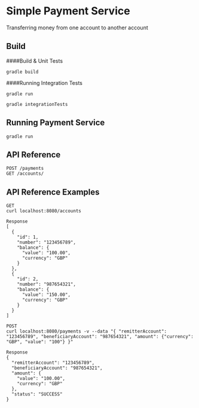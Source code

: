 # Simple Payment Service
Transferring money from one account to another account

## Build
####Build & Unit Tests
```
gradle build
```
####Running Integration Tests
```
gradle run
```
```
gradle integrationTests
```

## Running Payment Service
```
gradle run
```

## API Reference
```
POST /payments
GET /accounts/
```
## API Reference Examples
```
GET
curl localhost:8080/accounts

Response
[
  {
    "id": 1,
    "number": "123456789",
    "balance": {
      "value": "100.00",
      "currency": "GBP"
    }
  },
  {
    "id": 2,
    "number": "987654321",
    "balance": {
      "value": "150.00",
      "currency": "GBP"
    }
  }
]

```
```
POST
curl localhost:8080/payments -v --data "{ "remitterAccount": "123456789", "beneficiaryAccount": "987654321", "amount": {"currency": "GBP", "value": "100"} }"

Response
{
  "remitterAccount": "123456789",
  "beneficiaryAccount": "987654321",
  "amount": {
    "value": "100.00",
    "currency": "GBP"
  },
  "status": "SUCCESS"
}
```
